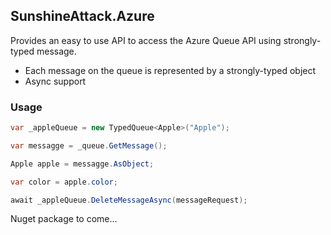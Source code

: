 SunshineAttack.Azure
----------------------------

Provides an easy to use API to access the Azure Queue API using strongly-typed message.

* Each message on the queue is represented by a strongly-typed object
* Async support


### Usage
```csharp
var _appleQueue = new TypedQueue<Apple>("Apple");

var messagge = _queue.GetMessage();

Apple apple = messagge.AsObject;

var color = apple.color;

await _appleQueue.DeleteMessageAsync(messageRequest);
```


Nuget package to come...

	


